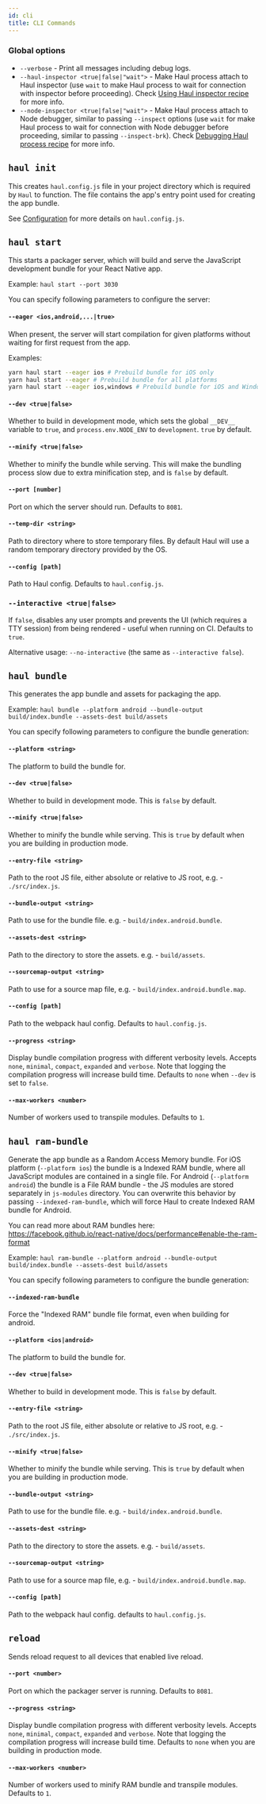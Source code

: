 ```yaml
---
id: cli
title: CLI Commands
---
```


### Global options

* `--verbose` - Print all messages including debug logs.
* `--haul-inspector <true|false|"wait">` - Make Haul process attach to Haul inspector (use `wait` to make Haul process to wait for connection with inspector before proceeding). Check [Using Haul inspector recipe](./Recipes.md#using-haul-inspector) for more info.
* `--node-inspector <true|false|"wait">` - Make Haul process attach to Node debugger, similar to passing `--inspect` options (use `wait` for make Haul process to wait for connection with Node debugger before proceeding, similar to passing `--inspect-brk`). Check [Debugging Haul process recipe](./Recipes.md#debugging-haul-process) for more info.

## `haul init`

This creates `haul.config.js` file in your project directory which is required by `Haul` to function. The file contains the app's entry point used for creating the app bundle.

See [Configuration](Configuration.md) for more details on `haul.config.js`.

## `haul start`

This starts a packager server, which will build and serve the JavaScript development bundle for your React Native app.

Example: `haul start --port 3030`

You can specify following parameters to configure the server:

#### `--eager <ios,android,...|true>`

When present, the server will start compilation for given platforms without waiting for first request from the app.

Examples:

```bash
yarn haul start --eager ios # Prebuild bundle for iOS only
yarn haul start --eager # Prebuild bundle for all platforms
yarn haul start --eager ios,windows # Prebuild bundle for iOS and Windows only
```

#### `--dev <true|false>`

Whether to build in development mode, which sets the global `__DEV__` variable to `true`, and `process.env.NODE_ENV` to `development`. `true` by default.

#### `--minify <true|false>`

Whether to minify the bundle while serving. This will make the bundling process slow due to extra minification step, and is `false` by default.

#### `--port [number]`

Port on which the server should run. Defaults to `8081`.

#### `--temp-dir <string>`

Path to directory where to store temporary files. By default Haul will use a random temporary directory provided by the OS.

#### `--config [path]`

Path to Haul config. Defaults to `haul.config.js`.

### `--interactive <true|false>`

If `false`, disables any user prompts and prevents the UI (which requires a TTY session) from being rendered - useful when running on CI. Defaults to `true`.

Alternative usage: `--no-interactive` (the same as `--interactive false`).

## `haul bundle`

This generates the app bundle and assets for packaging the app.

Example: `haul bundle --platform android --bundle-output build/index.bundle --assets-dest build/assets`

You can specify following parameters to configure the bundle generation:

#### `--platform <string>`

The platform to build the bundle for.

#### `--dev <true|false>`

Whether to build in development mode. This is `false` by default.

#### `--minify <true|false>`

Whether to minify the bundle while serving. This is `true` by default when you are building in production mode.

#### `--entry-file <string>`

Path to the root JS file, either absolute or relative to JS root, e.g. - `./src/index.js`.

#### `--bundle-output <string>`

Path to use for the bundle file. e.g. - `build/index.android.bundle`.

#### `--assets-dest <string>`

Path to the directory to store the assets. e.g. - `build/assets`.

#### `--sourcemap-output <string>`

Path to use for a source map file, e.g. - `build/index.android.bundle.map`.

#### `--config [path]`

Path to the webpack haul config. Defaults to `haul.config.js`.

#### `--progress <string>`

Display bundle compilation progress with different verbosity levels. Accepts `none`, `minimal`, `compact`, `expanded` and `verbose`. Note that logging the compilation progress will increase build time. Defaults to `none` when `--dev` is set to `false`.

#### `--max-workers <number>`

Number of workers used to transpile modules. Defaults to `1`.

## `haul ram-bundle`

Generate the app bundle as a Random Access Memory bundle. For iOS platform (`--platform ios`) the bundle is a Indexed RAM bundle, where all JavaScript modules are contained in a single file. For Android (`--platform android`) the bundle is a File RAM bundle - the JS modules are stored separately in `js-modules` directory. You can overwrite this behavior by passing `--indexed-ram-bundle`, which will force Haul to create Indexed RAM bundle for Android.

You can read more about RAM bundles here: https://facebook.github.io/react-native/docs/performance#enable-the-ram-format

Example: `haul ram-bundle --platform android --bundle-output build/index.bundle --assets-dest build/assets`

You can specify following parameters to configure the bundle generation:

#### `--indexed-ram-bundle`

Force the "Indexed RAM" bundle file format, even when building for android.

#### `--platform <ios|android>`

The platform to build the bundle for.

#### `--dev <true|false>`

Whether to build in development mode. This is `false` by default.

#### `--entry-file <string>`

Path to the root JS file, either absolute or relative to JS root, e.g. - `./src/index.js`.

#### `--minify <true|false>`

Whether to minify the bundle while serving. This is `true` by default when you are building in production mode.

#### `--bundle-output <string>`

Path to use for the bundle file. e.g. - `build/index.android.bundle`.

#### `--assets-dest <string>`

Path to the directory to store the assets. e.g. - `build/assets`.

#### `--sourcemap-output <string>`

Path to use for a source map file, e.g. - `build/index.android.bundle.map`.

#### `--config [path]`

Path to the webpack haul config. defaults to `haul.config.js`.

## `reload`

Sends reload request to all devices that enabled live reload.

#### `--port <number>`

Port on which the packager server is running. Defaults to `8081`.

#### `--progress <string>`

Display bundle compilation progress with different verbosity levels. Accepts `none`, `minimal`, `compact`, `expanded` and `verbose`. Note that logging the compilation progress will increase build time. Defaults to `none` when you are building in production mode.

#### `--max-workers <number>`

Number of workers used to minify RAM bundle and transpile modules. Defaults to `1`.
